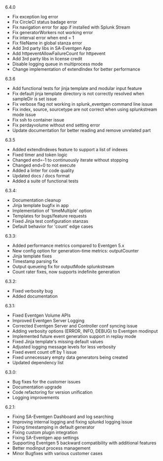 6.4.0
- Fix exception log error
- Fix CircleCI status badage error
- Fix navigation error for app if installed with Splunk Stream
- Fix generatorWorkers not working error
- Fix interval error when end = 1
- Fix fileName in global stanza error
- Add 3rd party libs in SA-Eventgen App
- Add httpeventAllowFailureCount for httpevent
- Add 3rd party libs in license credit
- Disable logging queue in multiprocess mode
- Change implementation of extendIndex for better performance

6.3.6
- Add functional tests for jinja template and modular input feature
- Fix default jinja template directory is not correctly resolved when sampleDir is set issue
- Fix verbose flag not working in splunk_eventgen command line issue
- Fix index, source, sourcetype are not correct when using splunkstream mode issue
- Fix ssh to container issue
- Fix perdayvolume without end setting error
- Update documentation for better reading and remove unrelated part

6.3.5
- Added extendIndexes feature to support a list of indexes
- Fixed timer and token logic
- Changed end=-1 to continuously iterate without stopping
- Changed end=0 to not execute
- Added a linter for code quality
- Updated docs / docs format
- Added a suite of functional tests

6.3.4:
- Documentation cleanup
- Jinja template bugfix in app
- Implementation of 'timeMultiple’ option
- Templates for bugs/feature requests
- Fixed Jinja test configuration stanzas
- Default behavior for 'count' edge cases

6.3.3:
- Added performance metrics compared to Eventgen 5.x
- New config option for generation-time metrics: outputCounter
- Jinja template fixes
- Timestamp parsing fix
- Output queueing fix for outputMode splunkstream
- Count rater fixes, now supports indefinite generation

6.3.2:
- Fixed verbosity bug
- Added documentation

6.3.1:
- Fixed Eventgen Volume APIs
- Improved Eventgen Server Logging
- Corrected Eventgen Server and Controller conf syncing issue
- Adding verbosity options (ERROR, INFO, DEBUG) to Eventgen modinput
- Implemented future event generation support in replay mode
- Fixed Jinja template's missing default values
- Adjusted logging message levels for less verbosity
- Fixed event count off by 1 issue
- Fixed unnecessary empty data generators being created
- Updated dependency list

6.3.0:
- Bug fixes for the customer issues
- Documentation upgrade
- Code refactoring for version unification
- Logging improvements

6.2.1:
- Fixing SA-Eventgen Dashboard and log searching
- Improving internal logging and fixing splunkd logging issue
- Fixing timestamping in default generator
- Fixing custom plugin integration
- Fixing SA-Eventgen app settings
- Supporting Eventgen 5 backward compatibility with additional features
- Better modinput process management
- Minor Bugfixes with various customer cases
